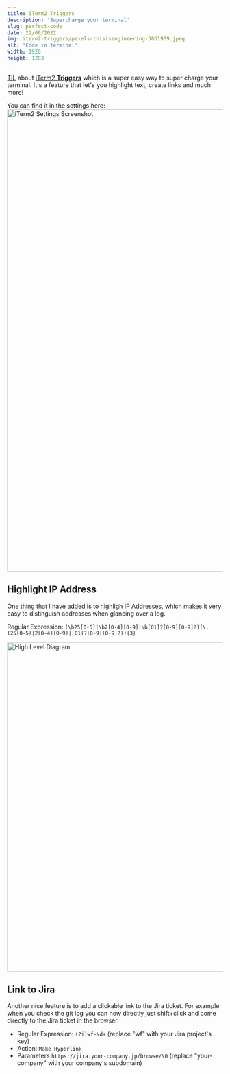 ```yaml
---
title: iTerm2 Triggers
description: 'Supercharge your terminal'
slug: perfect-code
date: 22/06/2022
img: iterm2-triggers/pexels-thisisengineering-3861969.jpeg
alt: 'Code in terminal'
width: 1920
height: 1283
---
```


<a href="https://www.urbandictionary.com/define.php?term=TIL" target="_blank">TIL</a>
about
<a href="https://iterm2.com/documentation-triggers.html">iTerm2 **Triggers**</a>
which is a super easy way to super charge your terminal. It's a feature that
let's you highlight text, create links and much more!

You can find it in the settings here:
<img
  src="iterm2-triggers/iterm2-trigger-settings.jpg"
  alt="iTerm2 Settings Screenshot"
  width="1846"
  height="1078"
/>

## Highlight IP Address

One thing that I have added is to highligh IP Addresses, which makes it very
easy to distinguish addresses when glancing over a log.

Regular Expression:
`(\b25[0-5]|\b2[0-4][0-9]|\b[01]?[0-9][0-9]?)(\.(25[0-5]|2[0-4][0-9]|[01]?[0-9][0-9]?)){3}`

<img
  src="iterm2-triggers/ssh_log.jpg"
  alt="High Level Diagram"
  width="1496"
  height="768"
/>

## Link to Jira

Another nice feature is to add a clickable link to the Jira ticket. For example
when you check the git log you can now directly just shift+click and come
directly to the Jira ticket in the browser.

- Regular Expression: `(?i)wf-\d+` (replace "wf" with your Jira project's key)
- Action: `Make Hyperlink`
- Parameters `https://jira.your-company.jp/browse/\0` (replace "your-company"
  with your company's subdomain)
